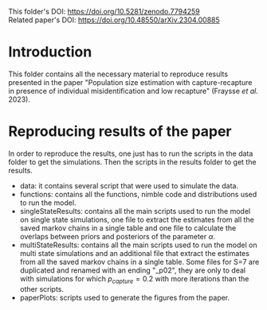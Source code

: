 
This folder's DOI: <https://doi.org/10.5281/zenodo.7794259>  
Related paper's DOI: <https://doi.org/10.48550/arXiv.2304.00885>

# Introduction <a name="introduction"></a>

This folder contains all the necessary material to reproduce results presented in the paper "Population size estimation with capture-recapture in presence of individual misidentification and low recapture" (Fraysse *et al.* 2023).


# Reproducing results of the paper  <a name="reproduce"></a>

In order to reproduce the results, one just has to run the scripts in the data folder to get the simulations. Then the scripts in the results folder to get the results. 

* data: it contains several script that were used to simulate the data.
* functions: contains all the functions, nimble code and distributions used to run the model. 
* singleStateResults: contains all the main scripts used to run the model on single state simulations, one file to extract the estimates from all the saved markov chains in a single table and one file to calculate the overlaps between priors and posteriors of the parameter $\alpha$.
* multiStateResults: contains all the main scripts used to run the model on multi state simulations and an additional file that extract the estimates from all the saved markov chains in a single table. Some files for S=7 are duplicated and renamed with an ending "_p02", they are only to deal with simulations for which $p_{capture} = 0.2$ with more iterations than the other scripts.
* paperPlots: scripts used to generate the figures from the paper.




